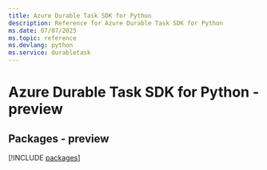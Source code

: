 ```yaml
---
title: Azure Durable Task SDK for Python
description: Reference for Azure Durable Task SDK for Python
ms.date: 07/07/2025
ms.topic: reference
ms.devlang: python
ms.service: durabletask
---
```

# Azure Durable Task SDK for Python - preview
## Packages - preview
[!INCLUDE [packages](durable-task-index.md)]